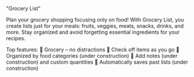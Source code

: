 "Grocery List"

Plan your grocery shopping focusing only on food!
With Grocery List, you create lists just for your meals: fruits, veggies, meats, snacks, drinks, and more.
Stay organized and avoid forgetting essential ingredients for your recipes.

Top features:
🥕 Grocery – no distractions
🛒 Check off items as you go
📂 Organized by food categories (under construction)
📝 Add notes (under construction) and custom quantities
🧠 Automatically saves past lists (under construction)

